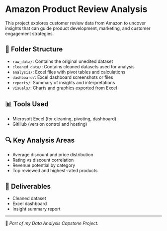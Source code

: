 # Amazon Product Review Analysis

This project explores customer review data from Amazon to uncover insights that can guide product development, marketing, and customer engagement strategies.

## 📁 Folder Structure

- `raw_data/`: Contains the original unedited dataset
- `cleaned_data/`: Contains cleaned datasets used for analysis
- `analysis/`: Excel files with pivot tables and calculations
- `dashboard/`: Excel dashboard screenshots or files
- `reports/`: Summary of insights and interpretations
- `visuals/`: Charts and graphics exported from Excel

## 📊 Tools Used
- Microsoft Excel (for cleaning, pivoting, dashboard)
- GitHub (version control and hosting)

## 🔍 Key Analysis Areas
- Average discount and price distribution
- Rating vs discount correlation
- Revenue potential by category
- Top reviewed and highest-rated products

## 📌 Deliverables
- Cleaned dataset
- Excel dashboard
- Insight summary report

---

📁 *Part of my Data Analysis Capstone Project.*
